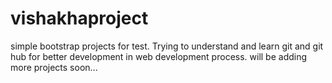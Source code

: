 # vishakhaproject
simple bootstrap projects for test. 
Trying to understand and learn git and git hub
for better development in web development process.
will be adding more projects soon...
